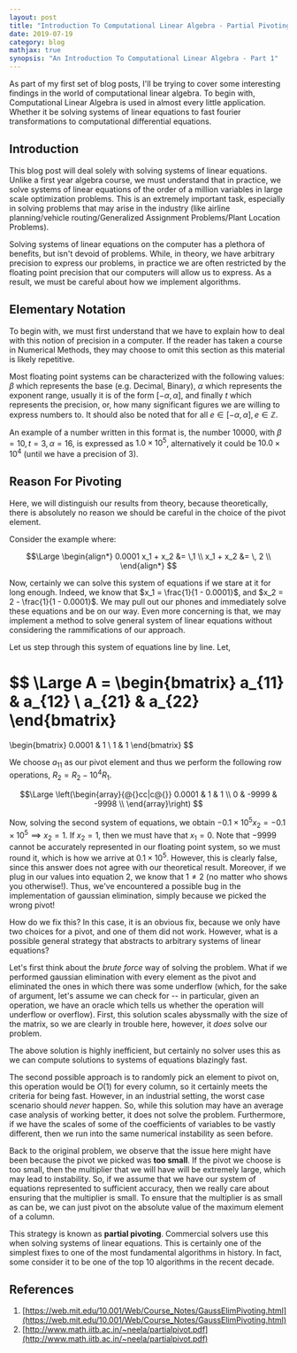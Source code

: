 ```yaml
---
layout: post
title: "Introduction To Computational Linear Algebra - Partial Pivoting"
date: 2019-07-19
category: blog
mathjax: true
synopsis: "An Introduction To Computational Linear Algebra - Part 1"
---
```


As part of my first set of blog posts, I'll be trying to cover some interesting findings in the world of computational linear algebra. To begin with, Computational Linear Algebra is used in almost every little application. Whether it be solving systems of linear equations to fast fourier transformations to computational differential equations.

## Introduction


This blog post will deal solely with solving systems of linear equations. Unlike a first year algebra course, we must understand that in practice, we solve systems of linear equations of the order of a million variables in large scale optimization problems. This is an extremely important task, especially in solving problems that may arise in the industry (like airline planning/vehicle routing/Generalized Assignment Problems/Plant Location Problems).

Solving systems of linear equations on the computer has a plethora of benefits, but isn't devoid of problems. While, in theory, we have arbitrary precision to express our problems, in practice we are often restricted by the floating point precision that our computers will allow us to express. As a result, we must be careful about how we implement algorithms.

## Elementary Notation

To begin with, we must first understand that we have to explain how to deal with this notion of precision in a computer. If the reader has taken a course in Numerical Methods, they may choose to omit this section as this material is likely repetitive.

Most floating point systems can be characterized with the following values: $\beta$ which represents the base (e.g. Decimal, Binary), $\alpha$ which represents the exponent range, usually it is of the form $[-\alpha, \alpha]$, and finally $t$ which represents the precision, or, how many significant figures we are willing to express numbers to. It should also be noted that for all $e \in [-\alpha, \alpha], e \in \mathbb{Z}$.

An example of a number written in this format is, the number $10000$, with $\beta = 10, t = 3, \alpha = 16$, is expressed as $1.0 \times 10^5$, alternatively it could be $10.0 \times 10^4$ (until we have a precision of $3$).

## Reason For Pivoting

Here, we will distinguish our results from theory, because theoretically, there is absolutely no reason we should be careful in the choice of the pivot element.

Consider the example where:

$$\Large \begin{align*}
  0.0001 x_1 + x_2  &= \,1 \\
  x_1 + x_2 &= \, 2 \\
\end{align*} $$

Now, certainly we can solve this system of equations if we stare at it for long enough. Indeed, we know that $x_1 = \frac{1}{1 - 0.0001}$, and $x_2 = 2 - \frac{1}{1 - 0.0001}$. We may pull out our phones and immediately solve these equations and be on our way. Even more concerning is that, we may implement a method to solve general system of linear equations without considering the rammifications of our approach.

Let us step through this system of equations line by line. Let,

$$ \Large
A =
\begin{bmatrix}
    a_{11} & a_{12} \\
    a_{21} & a_{22}
  \end{bmatrix}
  =
  \begin{bmatrix}
    0.0001 & 1 \\
    1 & 1
  \end{bmatrix}
$$

We choose $a_{11}$ as our pivot element and thus we perform the following row operations, $R_2 = R_2 - 10^4 R_1$.

$$\Large
\left(\begin{array}{@{}cc|c@{}}
     0.0001 &  1 & 1 \\
    0 &  -9999 & -9998 \\
\end{array}\right)
$$

Now, solving the second system of equations, we obtain $-0.1 \times 10^{5} x_2 = -0.1 \times 10^{5} \implies x_2 = 1$. If $x_2 = 1$, then we must have that $x_1 = 0$. Note that $-9999$ cannot be accurately represented in our floating point system, so we must round it, which is how we arrive at $0.1 \times 10^5$. However, this is clearly false, since this answer does not agree with our theoretical result. Moreover, if we plug in our values into equation $2$, we know that $1 \neq 2$ (no matter who shows you otherwise!). Thus, we've encountered a possible bug in the implementation of gaussian elimination, simply because we picked the wrong pivot!

How do we fix this? In this case, it is an obvious fix, because we only have two choices for a pivot, and one of them did not work. However, what is a possible general strategy that abstracts to arbitrary systems of linear equations?

Let's first think about the _brute force_ way of solving the problem. What if we performed gaussian elimination with every element as the pivot and eliminated the ones in which there was some underflow (which, for the sake of argument, let's assume we can check for -- in particular, given an operation, we have an oracle which tells us whether the operation will underflow or overflow). First, this solution scales abyssmally with the size of the matrix, so we are clearly in trouble here, however, it _does_ solve our problem.

The above solution is highly inefficient, but certainly no solver uses this as we can compute solutions to systems of equations blazingly fast.

The second possible approach is to randomly pick an element to pivot on, this operation would be $O(1)$ for every column, so it certainly meets the criteria for being fast. However, in an industrial setting, the worst case scenario should _never_ happen. So, while this solution may have an average case analysis of working better, it does not solve the problem. Furthermore, if we have the scales of some of the coefficients of variables to be vastly different, then we run into the same numerical instability as seen before.

Back to the original problem, we observe that the issue here might have been because the pivot we picked was **too small**. If the pivot we choose is too small, then the multiplier that we will have will be extremely large, which may lead to instability. So, if we assume that we have our system of equations represented to sufficient accuracy, then we really care about ensuring that the multiplier is small. To ensure that the multiplier is as small as can be, we can just pivot on the absolute value of the maximum element of a column.

This strategy is known as **partial pivoting**. Commercial solvers use this when solving systems of linear equations. This is certainly one of the simplest fixes to one of the most fundamental algorithms in history. In fact, some consider it to be one of the top $10$ algorithms in the recent decade.

## References

1. [https://web.mit.edu/10.001/Web/Course_Notes/GaussElimPivoting.html](https://web.mit.edu/10.001/Web/Course_Notes/GaussElimPivoting.html)
2. [http://www.math.iitb.ac.in/~neela/partialpivot.pdf](http://www.math.iitb.ac.in/~neela/partialpivot.pdf)
